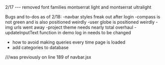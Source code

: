 
2/17 --- removed font families montserrat light and montserrat ultralight

Bugs and to-dos as of 2/18:
  -navbar styles freak out after login
  -compass is not green and is also positioned weirdly
  -user globe is positioned weirdly
  -img urls went away
  -project theme needs nearly total overhaul
  -updateInputText function in demo log in needs to be changed

  - how to avoid making queries every time page is loaded
  - add categories to database
<form className="search-form" onSubmit={this.searchProjects}> ///was previously on line 189 of navbar.jsx
